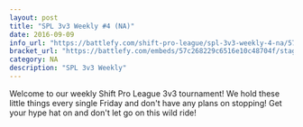 ```yaml
---
layout: post
title: "SPL 3v3 Weekly #4 (NA)"
date: 2016-09-09
info_url: "https://battlefy.com/shift-pro-league/spl-3v3-weekly-4-na/57c268229c6516e10c48704f/info"
bracket_url: "https://battlefy.com/embeds/57c268229c6516e10c48704f/stage/57c268229c6516e10c487050"
category: NA
description: "SPL 3v3 Weekly"
---
```


Welcome to our weekly Shift Pro League 3v3 tournament! We hold these little things every single Friday and don't have any plans on stopping! Get your hype hat on and don't let go on this wild ride!
